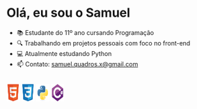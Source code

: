 <h1> Olá, eu sou o Samuel </h1>


- 📚 Estudante do 11º ano cursando Programação
- 🔍 Trabalhando em projetos pessoais com foco no front-end
- 💻 Atualmente estudando Python
- 📫 Contato: <a href="https://mail.google.com/mail/u/2/#inbox?compose=GTvVlcSDXXxmqlcqlqZXhnHzlJWllhxHhwPsMdfkmHQLntrRLhbtsbSvdvsXWBFMmzHqwJGnPqPdH" target="_blank">samuel.quadros.x@gmail.com</a>

<div style="display: inline_block"><br>
  <img align="center" src= "https://raw.githubusercontent.com/devicons/devicon/master/icons/html5/html5-original.svg" width="30px" height="40px">
  <img align="center" src= "https://raw.githubusercontent.com/devicons/devicon/master/icons/css3/css3-original.svg" width="30px" height="40px">
  <img align="center" src= "https://raw.githubusercontent.com/devicons/devicon/master/icons/python/python-original.svg" width="30px" height="40px">
  <img align="center" src= "https://raw.githubusercontent.com/devicons/devicon/master/icons/csharp/csharp-original.svg" width="30px" height="40px">
</div>


